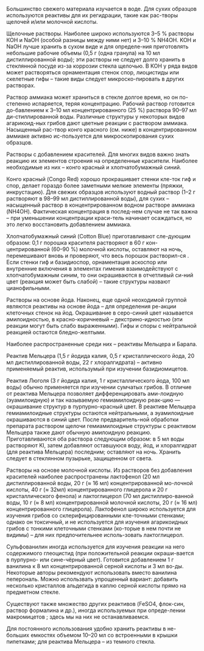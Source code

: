 Большинство свежего материала изучается в воде. Для сухих образцов используются реактивы для их регидрации, такие как рас-творы щелочей и/или молочной кислоты.

Щелочные растворы. Наиболее широко используются 3–5 % растворы КОН и NaOH (особой разницы между ними нет) и 3–10 % NH4OH. KOH и NaOH лучше хранить в сухом виде и для определе-ния приготовлять небольшие рабочие объемы (0,5 г (одна гранула) на 10 мл дистиллированной воды); эти растворы не следует долго хранить в стеклянной посуде из-за коррозии стекла щелочью. В KOH у ряда видов может растворяться орнаментация стенок спор, лиоцистиды или скелетные гифы – такие виды следует микроско-пировать в других растворах.

Раствор аммиака может храниться в стекле долгое время, но он по-степенно испаряется, теряя концентрацию. Рабочий раствор готовится до-бавлением к 3–10 мл концентрированного (25 %) раствора 90–97 мл ди-стиллированной воды. Различные структуры у некоторых видов агарикоид-ных грибов дают цветные реакции с раствором аммиака. Насыщенный рас-твор конго красного (см. ниже) в концентрированном аммиаке активно ис-пользуется для микроскопирования сухих образцов.

Растворы с добавлением красителей. Для многих видов важно знать реакцию их элементов строения на определенные красители. Наиболее необходимые из них – конго красный и хлопчатобумажный синий.

Конго красный (Congo Red) хорошо прокрашивает стенки кле-ток гиф и спор, делает гораздо более заметными мелкие элементы (пряжки, инкрустацию). Для свежих образцов используют водный раствор (1–2 г растворяют в 98–99 мл дистиллированной воды), для сухих – насыщенный раствор в концентрированном водном растворе аммиака (NH4OH). Фактическая концентрация в послед-нем случае не так важна – при уменьшении концентрации краси-тель начинает осаждаться, но это легко восстановить добавлением аммиака.

Хлопчатобумажный синий (Cotton Blue) приготавливают сле-дующим образом: 0,1 г порошка красителя растворяют в 60 г кон-центрированной (60–90 %) молочной кислоты, оставляют на ночь, перемешивают вновь и проверяют, что весь порошок растворил-ся . Если стенки гиф и базидиоспор, орнаментация аскоспор или внутренние включения в элементах гимения взаимодействуют с хлопчатобумажным синим, то они окрашиваются в отчетливый си-ний цвет (реакция может быть слабой) – такие структуры назвают цианофильными.

Растворы на основе йода. Наконец, еще одной неоходимой группой являются реактивы на основе йода – для определения ре-акции клеточных стенок на йод. Окрашивание в серо-синий цвет называется амилоидностью, в красно-коричневый – декстрино-идностью (эти реакции могут быть слабо выраженными). Гифы и споры с нейтральной реакцией остаются бледно-желтыми.

Наиболее распространенные среди них – реактивы Мельцера и Барала.

Реактив Мельцера (1,5 г йодида калия, 0,5 г кристаллического йода, 20 мл дистиллированной воды, 22 г хлоралгидрата) – активно применяемый реактив, использумый при изучении базидиомицетов. 

Реактив Люголя (3 г йодида калия, 1 г кристаллического йода, 100 мл воды) обычно применяется при изучении сумчатых грибов. В отличие от реактива Мельцера позволяет дифференцировать ами-лоидную (эуамилоидную) и так называемую гемиамилоидную реак-цию — окрашивание структур в пурпурно-красный цвет. В реактиве Мельцера гемиамилоидные структуры остаются нейтральными, а эуамилоидные окрашиваются в синий цвет. После предваритель-ной обработки препарата раствором щелочи гемиамилоидные структуры с реактивом Мельцера также дают обычную амилоидную реакцию.
Приготавливаются оба раствора следующим образом: в 5 мл воды растворяют KI, затем добавляют оставшуюся воду, йод, и хлоралгидрат (для реактива Мельцера) последним; оставляют на ночь. Хранить следует в стеклянном пузырьке, защищенном от света.

Растворы на основе молочной кислоты. Из растворов без добавления красителей наиболее распространены лактофенол (20 мл дистиллированной воды, 20 г (≈ 16 мл) концентрированной мо-лочной кислоты, 40 г (≈ 32мл) концентрированного глицерола и 20 г кристаллического фенола) и лактоглицерол (70 мл дистиллиро-ванной воды, 10 г (≈ 8 мл) концентрированной молочной кислоты, 20 г (≈ 16 мл) концентрированного глицерола). Лактофенол широко используется для изучения грибов со склерифицированными кле-точными стенками; однако он токсичный, и не используется для изучения агарикоидных грибов с тонкими клеточными стенками (ко-торые в нем почти не видимы) – для них предпочительнее исполь-зовать лактоглицерол.

Сульфованилин иногда используется для изучения реакции на него содержимого глеоцистид (при положительной реакции окраши-вается в пурпурно- или сине-чёрный цвет). Готовится добавлением 1 г ванилина к 8 мл концентрированной серной кислоты и 3 мл во-ды. Некоторые авторы рекомендуют использовать вместо ванилина пеперональ. Можно использвать упрощенный вариант: добавить несколько кристаллов альдегида в каплю серной кислоты прямо на предметном стекле.

Существуют также множество других реактивов (FeSO4, флок-син, раствор формалина и др.), иногда используемых при опреде-лении макромицетов ; здесь мы на них не останавливаемся.

Для постоянного использования удобно хранить реактивы в не-больших емкостях объемом 10–20 мл со встроенными в крышки пипетками; для реактива Мельцера – из темного стекла.